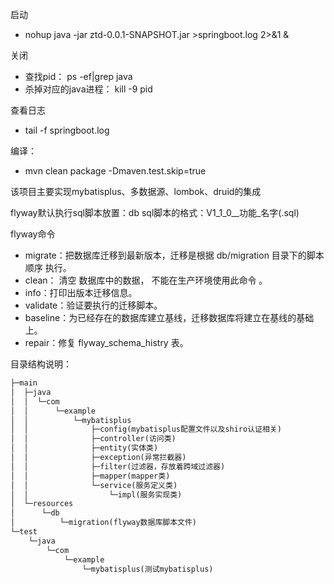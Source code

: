 启动
 - nohup java -jar ztd-0.0.1-SNAPSHOT.jar >springboot.log 2>&1 &

关闭
 - 查找pid：
    ps -ef|grep java 
 - 杀掉对应的java进程：
    kill -9 pid

查看日志
 - tail -f springboot.log

编译：
 - mvn clean package  -Dmaven.test.skip=true

该项目主要实现mybatisplus、多数据源、lombok、druid的集成


flyway默认执行sql脚本放置：db
sql脚本的格式：V1_1_0__功能_名字(.sql) 

flyway命令
 - migrate：把数据库迁移到最新版本，迁移是根据 db/migration 目录下的脚本 顺序 执行。
 - clean： 清空 数据库中的数据， 不能在生产环境使用此命令 。
 - info：打印出版本迁移信息。
 - validate：验证要执行的迁移脚本。
 - baseline：为已经存在的数据库建立基线，迁移数据库将建立在基线的基础上。
 - repair：修复 flyway_schema_histry 表。

目录结构说明：
```xml
├─main
│  ├─java
│  │  └─com
│  │      └─example
│  │          └─mybatisplus
│  │              ├─config(mybatisplus配置文件以及shiro认证相关)
│  │              ├─controller(访问类)
│  │              ├─entity(实体类)
│  │              ├─exception(异常拦截器)
│  │              ├─filter(过滤器，存放着跨域过滤器)
│  │              ├─mapper(mapper类)
│  │              └─service(服务定义类)
│  │                  └─impl(服务实现类)
│  └─resources
│      └─db
│          └─migration(flyway数据库脚本文件)
└─test
    └─java
        └─com
            └─example
                └─mybatisplus(测试mybatisplus)
```
